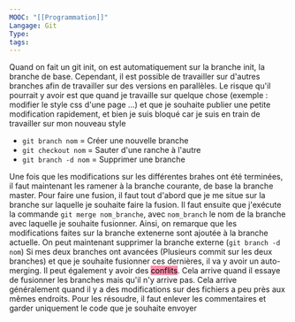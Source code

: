 ```yaml
---
MOOC: "[[Programmation]]"
Langage: Git
Type: 
tags:
---
```

Quand on fait un git init, on est automatiquement sur la branche init, la branche de base. Cependant, il est possible de travailler sur d'autres branches afin de travailler sur des versions en parallèles. Le risque qu'il pourrait y avoir est que quand je travaille sur quelque chose (exemple : modifier le style css d'une page ...) et que je souhaite publier une petite modification rapidement, et bien je suis bloqué  car je suis en train de travailler sur mon nouveau style

- `git branch nom` = Créer une nouvelle branche
- `git checkout nom` = Sauter d'une ranche à l'autre
- `git branch -d nom` = Supprimer une branche

Une fois que les modifications sur les différentes brahes ont été terminées, il faut maintenant les ramener à la branche courante, de base la branche master. Pour faire une fusion, il faut tout d'abord que je me situe sur la branche sur laquelle je souhaite faire la fusion. Il faut ensuite que j'exécute la commande `git merge nom_branche`, avec `nom_branch` le nom de la branche avec laquelle je souhaite fusionner. Ainsi, on remarque que les modifications faites sur la branche extenerne sont ajoutée à la branche actuelle. On peut maintenant supprimer la branche externe (`git branch -d nom`)
Si mes deux branches ont avancées (Plusieurs commit sur les deux branches) et que je souhaite fusionner ces dernières, il va y avoir un auto-merging.
Il peut également y avoir des <mark style="background: #FF5582A6;">conflits</mark>. Cela arrive quand il essaye de fusionner les branches mais qu'il n'y arrive pas. Cela arrive généralement quand il y a des modifications sur des fichiers a peu près aux mêmes endroits. Pour les résoudre, il faut enlever les commentaires et garder uniquement le code que je souhaite envoyer